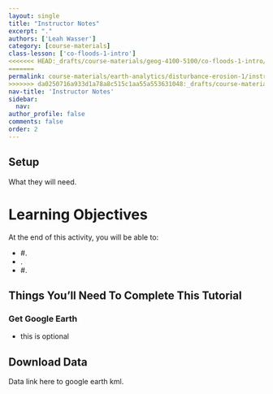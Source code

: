 ```yaml
---
layout: single
title: "Instructor Notes"
excerpt: "."
authors: ['Leah Wasser']
category: [course-materials]
class-lesson: ['co-floods-1-intro']
<<<<<<< HEAD:_drafts/course-materials/geog-4100-5100/co-floods-1-intro/2016-12-06-erosion-01-instructor-notes.md
=======
permalink: course-materials/earth-analytics/disturbance-erosion-1/instructor-notes
>>>>>>> da0250716a933d1a78a8c515c1aa55a553631048:_drafts/course-materials/geog-4100-5100/co-floods-1-intro/2016-12-06-instructor-notes.md
nav-title: 'Instructor Notes'
sidebar:
  nav:
author_profile: false
comments: false
order: 2
---
```



## Setup

What they will need.


<div class='notice--success' markdown="1">

# Learning Objectives
At the end of this activity, you will be able to:

* #.
*  .
* #.

## Things You’ll Need To Complete This Tutorial

### Get Google Earth

* this is optional

## Download Data

Data link here to google earth kml.

  </div>
